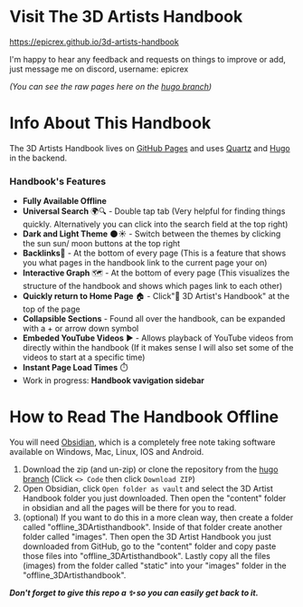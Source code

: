 # Visit The 3D Artists Handbook
https://epicrex.github.io/3d-artists-handbook<br>

I'm happy to hear any feedback and requests on things to improve or add, just message me on discord, username: epicrex

_(You can see the raw pages here on the [hugo branch](https://github.com/Epicrex/3d-artists-handbook/tree/hugo))_
# Info About This Handbook

The 3D Artists Handbook lives on [GitHub Pages](https://epicrex.github.io/3d-artists-handbook) and uses [Quartz](https://github.com/jackyzha0/quartz) and [Hugo](https://gohugo.io/) in the backend.

### Handbook's Features
- **Fully Available Offline**
- **Universal Search** 🌍🔍 - Double tap tab (Very helpful for finding things quickly. Alternatively you can click into the search field at the top right)
- **Dark and Light Theme** 🌑☀️ - Switch between the themes by clicking the sun sun/ moon buttons at the top right
- **Backlinks**🔗 - At the bottom of every page (This is a feature that shows you what pages in the handbook link to the current page your on)
- **Interactive Graph** 🗺️ - At the bottom of every page (This visualizes the structure of the handbook and shows which pages link to each other)
- **Quickly return to Home Page** 🏠 - Click"🦑 3D Artist's Handbook" at the top of the page
- **Collapsible Sections** - Found all over the handbook, can be expanded with a + or arrow down symbol
- **Embeded YouTube Videos** ▶️ - Allows playback of YouTube videos from directly within the handbook (If it makes sense I will also set some of the videos to start at a specific time)
- **Instant Page Load Times** ⏱️
- Work in progress: **Handbook vavigation sidebar**

# How to Read The Handbook Offline

You will need [Obsidian](https://obsidian.md/), which is a completely free note taking software available on Windows, Mac, Linux, IOS and Android.

1. Download the zip (and un-zip) or clone the repository from the [hugo branch](https://github.com/Epicrex/3d-artists-handbook/tree/hugo) (Click `<> Code` then click `Download ZIP`)
2. Open Obsidian, click `Open folder as vault` and select the 3D Artist Handbook folder you just downloaded. Then open the "content" folder in obsidian and all the pages will be there for you to read.
3. (optional) If you want to do this in a more clean way, then create a folder called "offline_3DArtisthandbook". Inside of that folder create another folder called "images". Then open the 3D Artist Handbook you just downloaded from GitHub, go to the "content" folder and copy paste those files into "offline_3DArtisthandbook". Lastly copy all the files (images) from the folder called "static" into your "images" folder in the "offline_3DArtisthandbook".


**_Don't forget to give this repo a ✨ so you can easily get back to it._**
